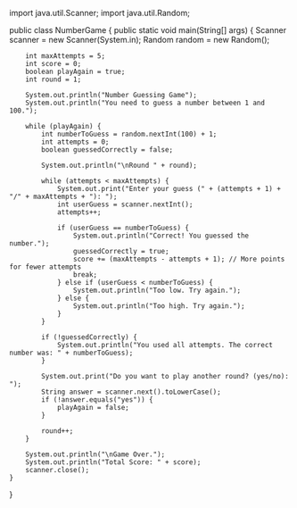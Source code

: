 import java.util.Scanner;
import java.util.Random;

public class NumberGame {
    public static void main(String[] args) {
        Scanner scanner = new Scanner(System.in);
        Random random = new Random();

        int maxAttempts = 5;
        int score = 0;
        boolean playAgain = true;
        int round = 1;

        System.out.println("Number Guessing Game");
        System.out.println("You need to guess a number between 1 and 100.");

        while (playAgain) {
            int numberToGuess = random.nextInt(100) + 1;
            int attempts = 0;
            boolean guessedCorrectly = false;

            System.out.println("\nRound " + round);

            while (attempts < maxAttempts) {
                System.out.print("Enter your guess (" + (attempts + 1) + "/" + maxAttempts + "): ");
                int userGuess = scanner.nextInt();
                attempts++;

                if (userGuess == numberToGuess) {
                    System.out.println("Correct! You guessed the number.");
                    guessedCorrectly = true;
                    score += (maxAttempts - attempts + 1); // More points for fewer attempts
                    break;
                } else if (userGuess < numberToGuess) {
                    System.out.println("Too low. Try again.");
                } else {
                    System.out.println("Too high. Try again.");
                }
            }

            if (!guessedCorrectly) {
                System.out.println("You used all attempts. The correct number was: " + numberToGuess);
            }

            System.out.print("Do you want to play another round? (yes/no): ");
            String answer = scanner.next().toLowerCase();
            if (!answer.equals("yes")) {
                playAgain = false;
            }

            round++;
        }

        System.out.println("\nGame Over.");
        System.out.println("Total Score: " + score);
        scanner.close();
    }
}
